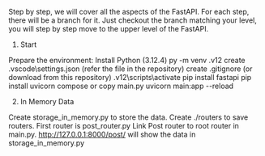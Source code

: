 Step by step, we will cover all the aspects of the FastAPI. For each step, there will be a branch for it. Just checkout the branch matching your level, you will step by step move to the upper level of the FastAPI.

1. Start 

Prepare the environment:
    Install Python (3.12.4)
    py -m venv .v12
    create .vscode\settings.json (refer the file in the repository)
    create .gitignore (or download from this repository)
    .v12\scripts\activate
    pip install fastapi
    pip install uvicorn
    compose or copy main.py
    uvicorn main:app --reload

2. In Memory Data

Create storage_in_memory.py to store the data. 
Create ./routers to save routers. First router is post_router.py
Link Post router to root router in main.py.
http://127.0.0.1:8000/post/ will show the data in storage_in_memory.py


